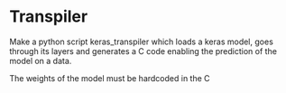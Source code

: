 # Transpiler
Make a python script keras_transpiler which loads a keras model, goes through its layers and generates a C code enabling the prediction of the model on a data. 

The weights of the model must be hardcoded in the C
